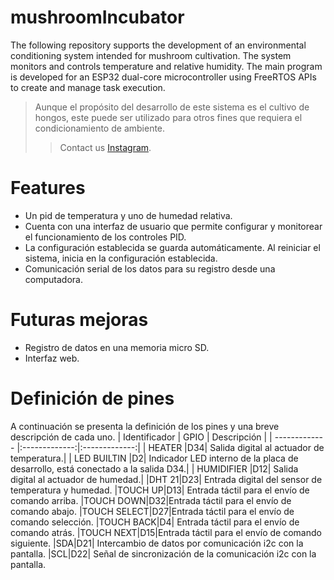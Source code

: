 # mushroomIncubator
The following repository supports the development of an environmental conditioning system intended for mushroom cultivation. The system monitors and controls temperature and relative humidity. The main program is developed for an ESP32 dual-core microcontroller using FreeRTOS APIs to create and manage task execution.

> Aunque el propósito del desarrollo de este sistema es el cultivo de hongos, este puede ser utilizado para otros fines que requiera el condicionamiento de ambiente. 
>> Contact us [Instagram](https://www.instagram.com/aonde_la_byte/).

# Features
 * Un pid de temperatura y uno de humedad relativa.
 * Cuenta con una interfaz de usuario que permite configurar y monitorear el funcionamiento de los controles PID.
 * La configuración establecida se guarda automáticamente. Al reiniciar el sistema, inicia en la configuración establecida.
 * Comunicación serial de los datos para su registro desde una computadora.

# Futuras mejoras
 * Registro de datos en una memoria micro SD.
 * Interfaz web.

# Definición de pines
A continuación se presenta la definición de los pines y una breve descripción de cada uno.
| Identificador  | GPIO | Descripción |
| ------------- |:-------------:|:-------------:|
| HEATER      |D34| Salida digital al actuador de temperatura.|
| LED BUILTIN |D2| Indicador LED interno de la placa de desarrollo, está conectado a la salida D34.|
| HUMIDIFIER     |D12| Salida digital al actuador de humedad.|
|DHT 21|D23| Entrada digital del sensor de temperatura y humedad.
|TOUCH UP|D13| Entrada táctil para el envío de comando arriba.
|TOUCH DOWN|D32|Entrada táctil para el envío de comando abajo.
|TOUCH SELECT|D27|Entrada táctil para el envío de comando selección.
|TOUCH BACK|D4| Entrada táctil para el envío de comando atrás.
|TOUCH NEXT|D15|Entrada táctil para el envío de comando siguiente.
|SDA|D21| Intercambio de datos por comunicación i2c con la pantalla.
|SCL|D22| Señal de sincronización de la comunicación i2c con la pantalla.